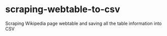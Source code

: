 # scraping-webtable-to-csv
Scraping Wikipedia page  webtable and saving all the table information into CSV
